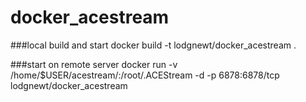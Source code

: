 # docker_acestream

###local build and start
docker build -t lodgnewt/docker_acestream .

###start on remote server
docker run -v /home/$USER/acestream/:/root/.ACEStream -d -p 6878:6878/tcp lodgnewt/docker_acestream
